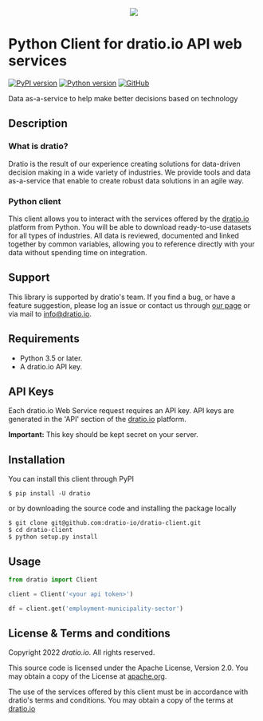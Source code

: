 
<p align="center">
  <a href="https://dratio.io">
    <img src="https://user-images.githubusercontent.com/16774925/184549419-b05ebfd2-436e-41e2-9172-a05d53e67c1d.svg">
  </a>
</p>




# Python Client for dratio.io API web services

[![PyPI version](https://badge.fury.io/py/dratio.svg)](https://pypi.org/project/dratio/)
[![Python version](https://img.shields.io/pypi/pyversions/dratio)](https://pypi.org/project/dratio/)
[![GitHub](https://img.shields.io/github/license/dratio-io/dratio-python)](https://github.com/dratio-io/dratio-python/blob/main/LICENSE)

Data as-a-service to help make better decisions based on technology

## Description

### What is dratio?
Dratio is the result of our experience creating solutions for data-driven decision making in a wide variety of industries. We provide tools and data as-a-service that enable to create robust data solutions in an agile way.

### Python client

This client allows you to interact with the services offered by the [dratio.io](https://dratio.io) platform from Python.
You will be able to download ready-to-use datasets for all types of industries. All data is reviewed, documented and linked together by common variables, allowing you to reference directly with your data without spending time on integration.

## Support

This library is supported by dratio's team.
If you find a bug, or have a feature suggestion, please log an issue or
contact us through [our page](https://dratio.io/contact/) or via mail
to [info@dratio.io](mailto:info@dratio.io).

## Requirements

- Python 3.5 or later.
- A dratio.io API key.

## API Keys

Each dratio.io Web Service request requires an API key. API keys
are generated in the 'API' section
of the [dratio.io](https://dratio.io/app/api/) platform.

**Important:** This key should be kept secret on your server.

## Installation

You can install this client through PyPI

    $ pip install -U dratio

or by downloading the source code and installing the package locally

    $ git clone git@github.com:dratio-io/dratio-client.git
    $ cd dratio-client
    $ python setup.py install

## Usage

```python
from dratio import Client

client = Client('<your api token>')

df = client.get('employment-municipality-sector')
```

## License & Terms and conditions

Copyright 2022 _dratio.io_. All rights reserved.

This source code is licensed under the Apache License, Version 2.0. You may obtain a copy of
the License at [apache.org](https://www.apache.org/licenses/LICENSE-2.0).

The use of the services offered by this client must be in accordance with dratio's terms and conditions. You may obtain a copy of the terms at [dratio.io](https://dratio.io/legal/terms)
